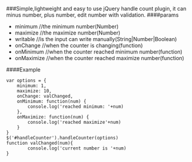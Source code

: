 ###Simple,lightweight and easy to use jQuery handle count plugin, it can minus number, plus number, edit number with validation.
####params
* minimum //the minimum number(Number)
* maximize //the maximize number(Number)
* writable //is the input can write manually(String|Number|Boolean)
* onChange //when the counter is changing(function)
* onMinimum //when the counter reached minimum number(function)
* onMaximize //when the counter reached maximize number(function)

####Example
```
var options = {
    minimum: 1,
    maximize: 10,
    onChange: valChanged,
    onMinimum: function(num) {
        console.log('reached minimum: '+num)
    },
    onMaximize: function(num) {
        console.log('reached maximize'+num)
    }
}
$('#handleCounter').handleCounter(options)
function valChanged(num){
        console.log('current number is '+num)
}
```
</code>


